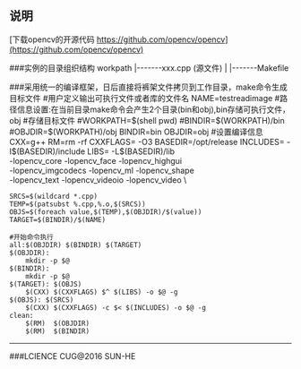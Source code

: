 
说明
---
[下载opencv的开源代码 https://github.com/opencv/opencv](https://github.com/opencv/opencv)

###实例的目录组织结构
	workpath
	|-------xxx.cpp (源文件)
	|
	|-------Makefile 


###采用统一的编译框架，日后直接将裤架文件拷贝到工作目录，make命令生成目标文件
	#用户定义输出可执行文件或者库的文件名
	NAME=testreadimage
	#路径信息设置:在当前目录make命令会产生2个目录(bin和obj),bin存储可执行文件，obj
	#存储目标文件
	#WORKPATH=$(shell pwd)
	#BINDIR=$(WORKPATH)/bin
	#OBJDIR=$(WORKPATH)/obj
	BINDIR=bin
	OBJDIR=obj
	#设置编译信息
	CXX=g++
	RM=rm -rf
	CXXFLAGS= -O3
	BASEDIR=/opt/release
	INCLUDES= -I$(BASEDIR)/include
	LIBS= -L$(BASEDIR)/lib \
	      -lopencv_core  -lopencv_face -lopencv_highgui \
	      -lopencv_imgcodecs  -lopencv_ml  -lopencv_shape  \
	      -lopencv_text  -lopencv_videoio  -lopencv_video  \
	
	SRCS=$(wildcard *.cpp)
	TEMP=$(patsubst %.cpp,%.o,$(SRCS))
	OBJS=$(foreach value,$(TEMP),$(OBJDIR)/$(value))
	TARGET=$(BINDIR)/$(NAME)
	
	#开始命令执行
	all:$(OBJDIR) $(BINDIR) $(TARGET)
	$(OBJDIR):
	    mkdir -p $@
	$(BINDIR):
	    mkdir -p $@
	$(TARGET): $(OBJS)
	    $(CXX) $(CXXFLAGS) $^ $(LIBS) -o $@ -g
	$(OBJS): $(SRCS)  
	    $(CXX) $(CXXFLAGS) -c $< $(INCLUDES) -o $@ -g
	clean:
	    $(RM)  $(OBJDIR)
	    $(RM)  $(BINDIR)
---
###LCIENCE
CUG@2016 SUN-HE